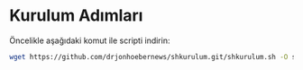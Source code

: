 # Kurulum Adımları

Öncelikle aşağıdaki komut ile scripti indirin:
```bash
wget https://github.com/drjonhoebernews/shkurulum.git/shkurulum.sh -O shkurulum.sh
